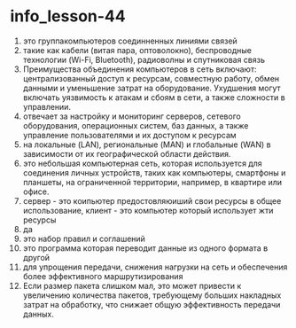 # info_lesson-44
1. это группакомпьютеров соединненных  линиями связей
2. такие как кабели (витая пара, оптоволокно), беспроводные технологии (Wi-Fi, Bluetooth), радиоволны и спутниковая связь
3. Преимущества объединения компьютеров в сеть включают: централизованный доступ к ресурсам, совместную работу, обмен данными и уменьшение затрат на оборудование. Ухудшения могут включать уязвимость к атакам и сбоям в сети, а также сложности в управлении.
4. отвечает за настройку и мониторинг серверов, сетевого оборудования, операционных систем, баз данных, а также управление пользователями и их доступом к ресурсам
5. на локальные (LAN), региональные (MAN) и глобальные (WAN) в зависимости от их географической области действия.
6.  это небольшая компьютерная сеть, которая используется для соединения личных устройств, таких как компьютеры, смартфоны и планшеты, на ограниченной территории, например, в квартире или офисе.
7.  сервер - это коипьютер предостовляюиший свои ресурсы в общее использование, клиент - это компьютер который использует жти ресурсы
8.  да
9.  это набор правил и соглашений
10.  это программа которая переводит данные из одного формата в другой
11.  для упрощения передачи, снижения нагрузки на сеть и обеспечения более эффективного маршрутизирования
12.  Если размер пакета слишком мал, это может привести к увеличению количества пакетов, требующему больших накладных затрат на обработку, что снижает общую эффективность передачи данных.
